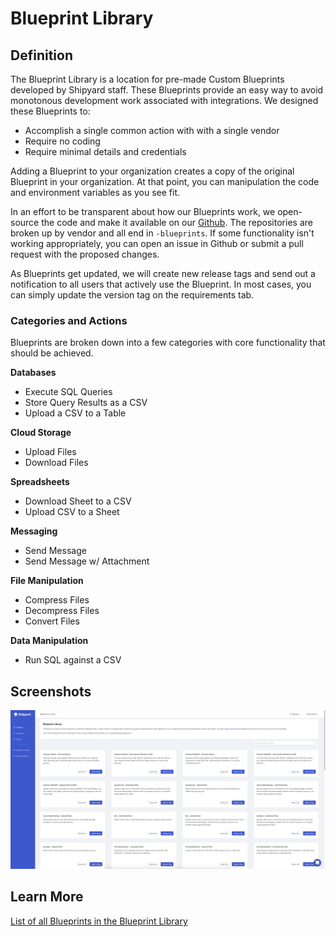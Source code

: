 # Blueprint Library

## Definition

The Blueprint Library is a location for pre-made Custom Blueprints developed by Shipyard staff. These Blueprints provide an easy way to avoid monotonous development work associated with integrations. We designed these Blueprints to:

* Accomplish a single common action with with a single vendor
* Require no coding
* Require minimal details and credentials

Adding a Blueprint to your organization creates a copy of the original Blueprint in your organization. At that point, you can manipulation the code and environment variables as you see fit. 

In an effort to be transparent about how our Blueprints work, we open-source the code and make it  available on our [Github](https://github.com/shipyardapp). The repositories are broken up by vendor and all end in `-blueprints`. If some functionality isn't working appropriately, you can open an issue in Github or submit a pull request with the proposed changes. 

As Blueprints get updated, we will create new release tags and send out a notification to all users that actively use the Blueprint. In most cases, you can simply update the version tag on the requirements tab.

### Categories and Actions

Blueprints are broken down into a few categories with core functionality that should be achieved.

**Databases** 

* Execute SQL Queries
* Store Query Results as a CSV
* Upload a CSV to a Table

**Cloud Storage** 

* Upload Files
* Download Files

**Spreadsheets**

* Download Sheet to a CSV
* Upload CSV to a Sheet

**Messaging**

* Send Message
* Send Message w/ Attachment

**File Manipulation**

* Compress Files
* Decompress Files
* Convert Files

**Data Manipulation**

* Run SQL against a CSV





## Screenshots

![Over 40+ Blueprints to take action on modern data platforms](../.gitbook/assets/image%20%2880%29.png)

## Learn More

[List of all Blueprints in the Blueprint Library](../how-tos/blueprint-library/)

